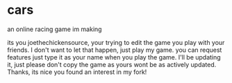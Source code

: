 # cars
an online racing game im making

its you joethechickensource, your trying to edit the game you play with your friends. I don't want to let that happen, just play my game. you can request features just type it as your name when you play the game. I'll be updating it, just please don't copy the game as yours wont be as actively updated. Thanks, its nice you found an interest in my fork!
```
